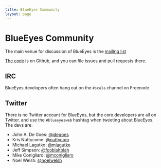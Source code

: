 ```yaml
---
title: BlueEyes Community
layout: page
---
```

# BlueEyes Community

The main venue for discussion of BlueEyes is the [mailing list](http://tech.groups.yahoo.com/group/blueeyes-web/)

[The code](https://github.com/jdegoes/blueeyes) is on Github, and you can file issues and pull requests there.

## IRC

BlueEyes developers often hang out on the `#scala` channel on Freenode

## Twitter

There is no Twitter account for BlueEyes, but the core developers are all on Twitter, and use the `#blueeyesweb` hashtag when tweeting about BlueEyes. The devs are:

- John A. De Goes: [@jdegoes](http://twitter.com/jdegoes)
- Kris Nuttycome:  [@nuttycom](http://twitter.com/nuttycom)
- Michael Lagutko: [@mlagutko](http://twitter.com/mlagutko)
- Jeff Simpson: [@fooblahblah](http://twitter.com/fooblahblah)
- Mike Conigliaro: [@mconigliaro](http://twitter.com/mconigliaro)
- Noel Welsh:  [@noelwelsh](http://twitter.com/noelwelsh)
